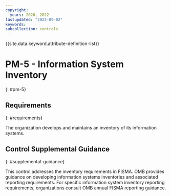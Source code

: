 ```yaml
---
copyright:
  years: 2020, 2022
lastupdated: "2022-09-02"
keywords: 
subcollection: controls
---
```



{{site.data.keyword.attribute-definition-list}}


# PM-5 - Information System Inventory
{: #pm-5}

## Requirements
{: #requirements}

The organization develops and maintains an inventory of its information systems.

## Control Supplemental Guidance
{: #supplemental-guidance}

This control addresses the inventory requirements in FISMA. OMB provides guidance on developing information systems inventories and associated reporting requirements. For specific information system inventory reporting requirements, organizations consult OMB annual FISMA reporting guidance.


